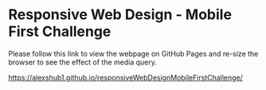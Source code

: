 # Responsive Web Design - Mobile First Challenge

Please follow this link to view the webpage on GitHub Pages and re-size the browser to see the effect of the media query.

https://alexshub1.github.io/responsiveWebDesignMobileFirstChallenge/